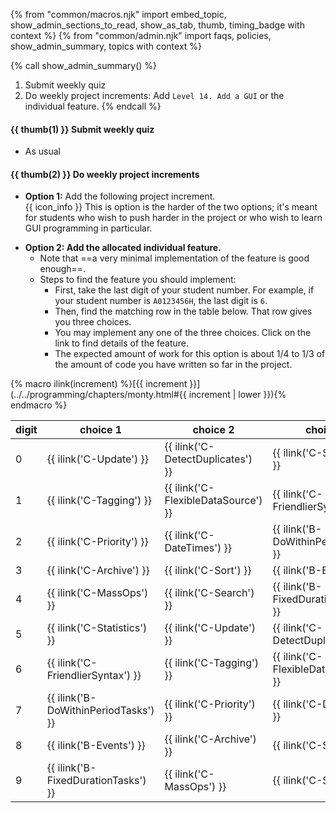 {% from "common/macros.njk" import embed_topic, show_admin_sections_to_read, show_as_tab, thumb, timing_badge with context %}
{% from "common/admin.njk" import faqs, policies, show_admin_summary, topics with context %}

{% call show_admin_summary() %}
1. Submit weekly quiz
1. Do weekly project increments: Add `Level 14. Add a GUI` or the individual feature.
{% endcall %}


#### {{ thumb(1) }} Submit weekly quiz

* As usual

#### {{ thumb(2) }} Do weekly project increments

<span id="week11-project">

* **Option 1:** Add the following project increment.<br>
  {{ icon_info }} This is option is the harder of the two options; it's meant for students who wish to push harder in the project or who wish to learn GUI programming in particular.

<include src="montyFragment.md" boilerplate var-displacement="../.." var-header="**Level 14. Add a GUI**" tag="optional" var-fragment="monty-fragment.md#monty14" />
<p/>

* **Option 2: Add the allocated individual feature.**
  * Note that ==a very minimal implementation of the feature is good enough==.
  * Steps to find the feature you should implement:
    * First, take the last digit of your student number. For example, if your student number is `A0123456H`, the last digit is `6`.
    * Then, find the matching row in the table below. That row gives you three choices.
    * You may implement any one of the three choices. Click on the link to find details of the feature.
    * The expected amount of work for this option is about 1/4 to 1/3 of the amount of code you have written so far in the project.

<div class="indented-level4" id="feature-allocation">

{% macro ilink(increment) %}[{{ increment }}](../../programming/chapters/monty.html#{{ increment | lower }}){% endmacro %}

digit | choice 1                             | choice 2                            | choice 3
------|--------------------------------------|-------------------------------------|-------------------------
0     | {{ ilink('C-Update') }}              | {{ ilink('C-DetectDuplicates') }}   | {{ ilink('C-Statistics') }}
1     | {{ ilink('C-Tagging') }}             | {{ ilink('C-FlexibleDataSource') }} | {{ ilink('C-FriendlierSyntax') }}
2     | {{ ilink('C-Priority') }}            | {{ ilink('C-DateTimes') }}          | {{ ilink('B-DoWithinPeriodTasks') }}
3     | {{ ilink('C-Archive') }}             | {{ ilink('C-Sort') }}               | {{ ilink('B-Events') }}
4     | {{ ilink('C-MassOps') }}             | {{ ilink('C-Search') }}             | {{ ilink('B-FixedDurationTasks') }}
5     | {{ ilink('C-Statistics') }}          | {{ ilink('C-Update') }}             | {{ ilink('C-DetectDuplicates') }}
6     | {{ ilink('C-FriendlierSyntax') }}    | {{ ilink('C-Tagging') }}            | {{ ilink('C-FlexibleDataSource') }}
7     | {{ ilink('B-DoWithinPeriodTasks') }} | {{ ilink('C-Priority') }}           | {{ ilink('C-DateTimes') }}
8     | {{ ilink('B-Events') }}              | {{ ilink('C-Archive') }}            | {{ ilink('C-Sort') }}
9     | {{ ilink('B-FixedDurationTasks') }}  | {{ ilink('C-MassOps') }}            | {{ ilink('C-Search') }}
</div>

</span>
